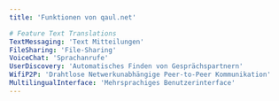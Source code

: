 ```yaml
---
title: 'Funktionen von qaul.net'

# Feature Text Translations
TextMessaging: 'Text Mitteilungen'
FileSharing: 'File-Sharing'
VoiceChat: 'Sprachanrufe'
UserDiscovery: 'Automatisches Finden von Gesprächspartnern'
WifiP2P: 'Drahtlose Netwerkunabhängige Peer-to-Peer Kommunikation'
MultilingualInterface: 'Mehrsprachiges Benutzerinterface'
---
```


